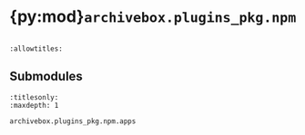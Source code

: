 # {py:mod}`archivebox.plugins_pkg.npm`

```{py:module} archivebox.plugins_pkg.npm
```

```{autodoc2-docstring} archivebox.plugins_pkg.npm
:allowtitles:
```

## Submodules

```{toctree}
:titlesonly:
:maxdepth: 1

archivebox.plugins_pkg.npm.apps
```
